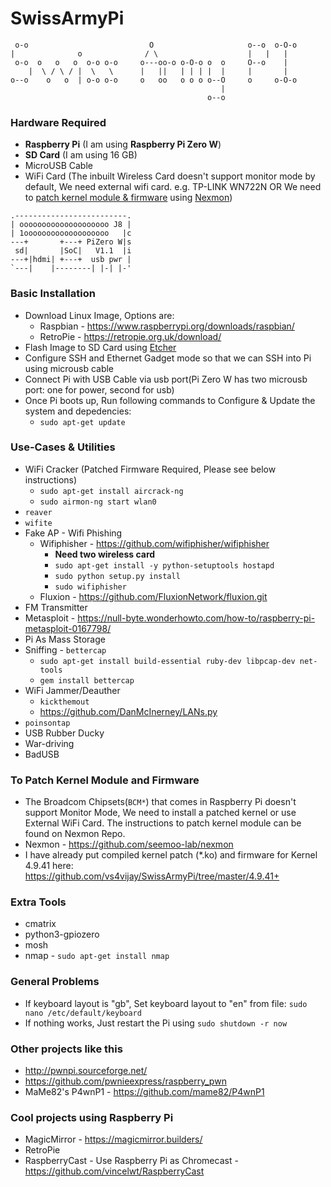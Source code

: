 # SwissArmyPi

```
 o-o                           O                     o--o  o-O-o 
|              o              / \                    |   |   |   
 o-o  o   o   o  o-o o-o     o---oo-o o-O-o o  o     O--o    |   
    |  \ / \ / |  \   \      |   ||   | | | |  |     |       |   
o--o    o   o  | o-o o-o     o   oo   o o o o--O     o     o-O-o 
                                               |                 
                                            o--o                 
 ```

### Hardware Required
- **Raspberry Pi** (I am using **Raspberry Pi Zero W**)
- **SD Card** (I am using 16 GB)
- MicroUSB Cable
- WiFi Card (The inbuilt Wireless Card doesn't support monitor mode by default, We need external wifi card. e.g. TP-LINK WN722N OR We need to [patch kernel module & firmware](#to-patch-kernel-module-and-firmware) using [Nexmon](https://github.com/seemoo-lab/nexmon))

```
.-------------------------.
| oooooooooooooooooooo J8 |
| 1ooooooooooooooooooo   |c
---+       +---+ PiZero W|s
 sd|       |SoC|   V1.1  |i
---+|hdmi| +---+  usb pwr |
`---|    |--------| |-| |-'
```

### Basic Installation
- Download Linux Image, Options are:
  - Raspbian - https://www.raspberrypi.org/downloads/raspbian/
  - RetroPie - https://retropie.org.uk/download/
- Flash Image to SD Card using [Etcher](https://etcher.io/)
- Configure SSH and Ethernet Gadget mode so that we can SSH into Pi using microusb cable
- Connect Pi with USB Cable via usb port(Pi Zero W has two microusb port: one for power, second for usb)
- Once Pi boots up, Run following commands to Configure & Update the system and depedencies:
  - `sudo apt-get update`


### Use-Cases & Utilities
- WiFi Cracker (Patched Firmware Required, Please see below instructions)
  - `sudo apt-get install aircrack-ng`
  - `sudo airmon-ng start wlan0`
- `reaver`
- `wifite`
- Fake AP - Wifi Phishing
  - Wifiphisher - https://github.com/wifiphisher/wifiphisher
    - **Need two wireless card**
    - `sudo apt-get install -y python-setuptools hostapd`
    - `sudo python setup.py install`
    - `sudo wifiphisher`
  - Fluxion - https://github.com/FluxionNetwork/fluxion.git
- FM Transmitter
- Metasploit - https://null-byte.wonderhowto.com/how-to/raspberry-pi-metasploit-0167798/
- Pi As Mass Storage
- Sniffing - `bettercap`
  - `sudo apt-get install build-essential ruby-dev libpcap-dev net-tools`
  - `gem install bettercap`
- WiFi Jammer/Deauther 
  - `kickthemout`
  - https://github.com/DanMcInerney/LANs.py
- `poinsontap`
- USB Rubber Ducky
- War-driving
- BadUSB


### To Patch Kernel Module and Firmware
- The Broadcom Chipsets(`BCM*`) that comes in Raspberry Pi doesn't support Monitor Mode, We need to install a patched kernel or use External WiFi Card. The instructions to patch kernel module can be found on Nexmon Repo.
- Nexmon - https://github.com/seemoo-lab/nexmon
- I have already put compiled kernel patch (\*.ko) and firmware for Kernel 4.9.41 here: https://github.com/vs4vijay/SwissArmyPi/tree/master/4.9.41+


### Extra Tools
- cmatrix
- python3-gpiozero
- mosh
- nmap - `sudo apt-get install nmap`


### General Problems
- If keyboard layout is "gb", Set keyboard layout to "en" from file: `sudo nano /etc/default/keyboard`
- If nothing works, Just restart the Pi using `sudo shutdown -r now`


### Other projects like this
- http://pwnpi.sourceforge.net/
- https://github.com/pwnieexpress/raspberry_pwn
- MaMe82's P4wnP1 - https://github.com/mame82/P4wnP1


### Cool projects using Raspberry Pi
- MagicMirror - https://magicmirror.builders/
- RetroPie
- RaspberryCast - Use Raspberry Pi as Chromecast - https://github.com/vincelwt/RaspberryCast
